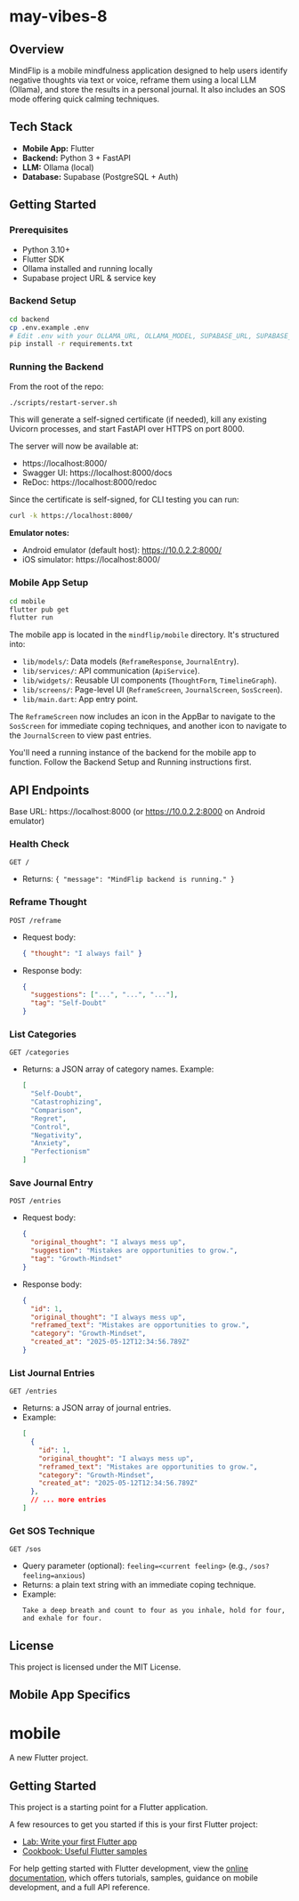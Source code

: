 # may-vibes-8

## Overview
MindFlip is a mobile mindfulness application designed to help users identify negative thoughts via text or voice, reframe them using a local LLM (Ollama), and store the results in a personal journal. It also includes an SOS mode offering quick calming techniques.

## Tech Stack
- **Mobile App:** Flutter
- **Backend:** Python 3 + FastAPI
- **LLM:** Ollama (local)
- **Database:** Supabase (PostgreSQL + Auth)

## Getting Started

### Prerequisites
- Python 3.10+
- Flutter SDK
- Ollama installed and running locally
- Supabase project URL & service key

### Backend Setup
```bash
cd backend
cp .env.example .env
# Edit .env with your OLLAMA_URL, OLLAMA_MODEL, SUPABASE_URL, SUPABASE_KEY
pip install -r requirements.txt
```

### Running the Backend
From the root of the repo:
```bash
./scripts/restart-server.sh
```
This will generate a self-signed certificate (if needed), kill any existing Uvicorn processes, and start FastAPI over HTTPS on port 8000.

The server will now be available at:
- https://localhost:8000/
- Swagger UI: https://localhost:8000/docs
- ReDoc: https://localhost:8000/redoc

Since the certificate is self-signed, for CLI testing you can run:
```bash
curl -k https://localhost:8000/
```

**Emulator notes:**
- Android emulator (default host): https://10.0.2.2:8000/
- iOS simulator: https://localhost:8000/

### Mobile App Setup
```bash
cd mobile
flutter pub get
flutter run
```

The mobile app is located in the `mindflip/mobile` directory. It's structured into:

*   `lib/models/`: Data models (`ReframeResponse`, `JournalEntry`).
*   `lib/services/`: API communication (`ApiService`).
*   `lib/widgets/`: Reusable UI components (`ThoughtForm`, `TimelineGraph`).
*   `lib/screens/`: Page-level UI (`ReframeScreen`, `JournalScreen`, `SosScreen`).
*   `lib/main.dart`: App entry point.

The `ReframeScreen` now includes an icon in the AppBar to navigate to the `SosScreen` for immediate coping techniques, and another icon to navigate to the `JournalScreen` to view past entries.

You'll need a running instance of the backend for the mobile app to function. Follow the Backend Setup and Running instructions first.

## API Endpoints

Base URL: https://localhost:8000 (or https://10.0.2.2:8000 on Android emulator)

### Health Check
`GET /`
- Returns: `{ "message": "MindFlip backend is running." }`

### Reframe Thought
`POST /reframe`
- Request body:
  ```json
  { "thought": "I always fail" }
  ```
- Response body:
  ```json
  {
    "suggestions": ["...", "...", "..."],
    "tag": "Self-Doubt"
  }
  ```

### List Categories
`GET /categories`
- Returns: a JSON array of category names. Example:
  ```json
  [
    "Self-Doubt",
    "Catastrophizing",
    "Comparison",
    "Regret",
    "Control",
    "Negativity",
    "Anxiety",
    "Perfectionism"
  ]
  ```

### Save Journal Entry
`POST /entries`
- Request body:
  ```json
  {
    "original_thought": "I always mess up",
    "suggestion": "Mistakes are opportunities to grow.",
    "tag": "Growth-Mindset"
  }
  ```
- Response body:
  ```json
  {
    "id": 1,
    "original_thought": "I always mess up",
    "reframed_text": "Mistakes are opportunities to grow.",
    "category": "Growth-Mindset",
    "created_at": "2025-05-12T12:34:56.789Z"
  }
  ```

### List Journal Entries
`GET /entries`
- Returns: a JSON array of journal entries.
- Example:
  ```json
  [
    {
      "id": 1,
      "original_thought": "I always mess up",
      "reframed_text": "Mistakes are opportunities to grow.",
      "category": "Growth-Mindset",
      "created_at": "2025-05-12T12:34:56.789Z"
    },
    // ... more entries
  ]
  ```

### Get SOS Technique
`GET /sos`
- Query parameter (optional): `feeling=<current feeling>` (e.g., `/sos?feeling=anxious`)
- Returns: a plain text string with an immediate coping technique.
- Example:
  ```text
  Take a deep breath and count to four as you inhale, hold for four, and exhale for four.
  ```

## License
This project is licensed under the MIT License.

## Mobile App Specifics

# mobile

A new Flutter project.

## Getting Started

This project is a starting point for a Flutter application.

A few resources to get you started if this is your first Flutter project:

- [Lab: Write your first Flutter app](https://docs.flutter.dev/get-started/codelab)
- [Cookbook: Useful Flutter samples](https://docs.flutter.dev/cookbook)

For help getting started with Flutter development, view the
[online documentation](https://docs.flutter.dev/), which offers tutorials,
samples, guidance on mobile development, and a full API reference.